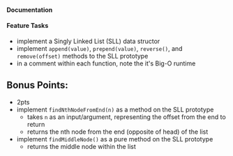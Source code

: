 ####  Documentation  
  <!-- * in your README, write documentation for you data structures
  * your documentation should includes code block useage examples
  * provide instructions for:
    * installing and using your data structure
    * accessing each method
    * running your tests -->

#### Feature Tasks  
* implement a Singly Linked List (SLL) data structor  
* implement `append(value)`, `prepend(value)`, `reverse()`, and `remove(offset)` methods to the SLL prototype
* in a comment within each function, note the it's Big-O runtime

## Bonus Points:
  * 2pts
  * implement `findNthNodeFromEnd(n)` as a method on the SLL prototype
    * takes `n` as an input/argument, representing the offset from the end to return
    * returns the nth node from the end (opposite of head) of the list
  * implement `findMiddleNode()` as a pure method on the SLL prototype
    * returns the middle node within the list
    
